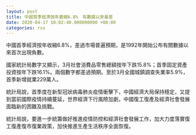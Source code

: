 ```yaml
---
layout: post
title: 中國首季經濟按年萎縮6.8%　有數據以來最差
date: 2020-04-17 10:02:40.000000000 +08:00
categories: rss
---
```


中國首季經濟按年收縮6.8%，差過市場普遍預期，是1992年開始公布有關數據以來首次出現負數。

國家統計局數字又顯示，3月社會消費品零售總額按年下跌15.8%；首季固定資產投資按年下跌16.1%。兩個數字都差過預期。至於3月全國城鎮調查失業率5.9%，首季新增就業229萬人。

統計局說，首季度在新型冠狀病毒肺炎疫情衝擊下，中國經濟大局保持穩定，又提到當前國際疫情持續蔓延，世界經濟下行風險加劇，中國復工復產及經濟社會發展面臨新的困難及挑戰。

統計局說，要進一步統籌做好推進疫情防控和經濟社會發展工作，加大力度落實復工復產復市復業政策，加快推進生產生活秩序全面恢復。
